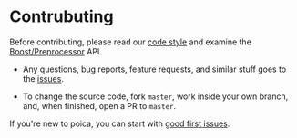 # Contrubuting

Before contributing, please read our [code style] and examine the [Boost/Preprocessor] API.

[code style]: https://github.com/hirrolot/poica/blob/master/CODE_STYLE.md
[Boost/Preprocessor]: https://www.boost.org/doc/libs/1_53_0/libs/preprocessor/doc/

 - Any questions, bug reports, feature requests, and similar stuff goes to the [issues].

 - To change the source code, fork `master`, work inside your own branch, and, when finished, open a PR to `master`.

If you're new to poica, you can start with [good first issues].

[issues]: https://github.com/hirrolot/poica/issues
[good first issues]: https://github.com/hirrolot/poica/labels/good%20first%20issue
